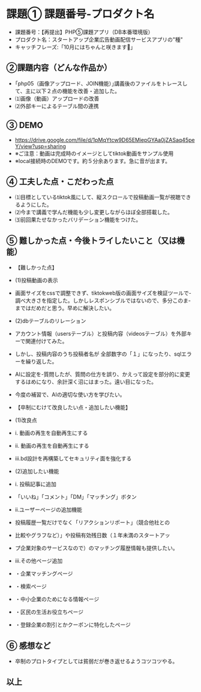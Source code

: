 # 課題① 課題番号-プロダクト名
- 課題番号：【再提出】PHP⑤課題アプリ（DB本番環境版）
- プロダクト名：スタートアップ企業広告動画配信サービスアプリの"種"
- キャッチフレーズ:「10月にはちゃんと咲きます🌸」

## ②課題内容（どんな作品か）
- ｢php05（画像アップロード、JOIN機能）｣講義後のファイルをトレースして、主に以下２点の機能を改善・追加した。
- ⑴画像（動画）アップロードの改善
- ⑵外部キーによるテーブル間の連携

## ③ DEMO
- https://drive.google.com/file/d/1pMqYtcw9D65EMiepGYAa0jZASaq45peY/view?usp=sharing
- ※ご注意：動画は完成時のイメージとしてtiktok動画をサンプル使用
- ※local接続時のDEMOです。約５分余あります。急に音が出ます。

## ④ 工夫した点・こだわった点
- ⑴目標としているtiktok風にして、縦スクロールで投稿動画一覧が視聴できるようにした。
- ⑵今まで講義で学んだ機能も少し変更しながらほぼ全部搭載した。
- ⑶前回果たせなかったバリデーション機能をつけた。

## ⑤ 難しかった点・今後トライしたいこと（又は機能）
- 【難しかった点】
- (1)投稿動画の表示
- 画面サイズをcssで調整できず、tiktokweb版の画面サイズを検証ツールで- 調べ大きさを指定した。しかしレスポンシブルではないので、多分このま- まではだめだと思う。早めに解決したい。
- (2)dbテーブルのリレーション
- アカウント情報（usersテーブル）と投稿内容（videosテーブル）を外部キーで関連付けてみた。
- しかし、投稿内容のうち投稿者名が 全部数字の「１」になったり、sqlエラーを繰り返した。
- AIに設定を-質問したが、質問の仕方を誤り、かえって設定を部分的に変更するはめになり、余計深く沼にはまった。遠い目になった。
- 今度の補習で、AIの適切な使い方を学びたい。

- 【卒制にむけて改良したい点・追加したい機能】
- (1)改良点
- i. 動画の再生を自動再生にする
- ⅱ. 動画の再生を自動再生にする
- ⅲ.bd設計を再構築してセキュリティ面を強化する
- (2)追加したい機能
- i. 投稿記事に追加
-   「いいね」「コメント」「DM」「マッチング」ボタン
- ⅱ.ユーザーページの追加機能
-  投稿履歴一覧だけでなく「リアクションリポート」（競合他社との
-  比較やグラフなど）」や投稿有効残日数（１年未満のスタートアッ
-  プ企業対象のサービスなので）のマッチング履歴情報も提供したい。
- ⅲ.その他ページ追加
-   ・企業マッチングページ
-   ・検索ページ
-   ・中小企業のためになる情報ページ
-   ・区民の生活お役立ちページ
-   ・登録企業の割引とかクーポンに特化したページ

## ⑥ 感想など
- 卒制のプロトタイプとしては貧弱だが巻き返せるようコツコツやる。

## 以上